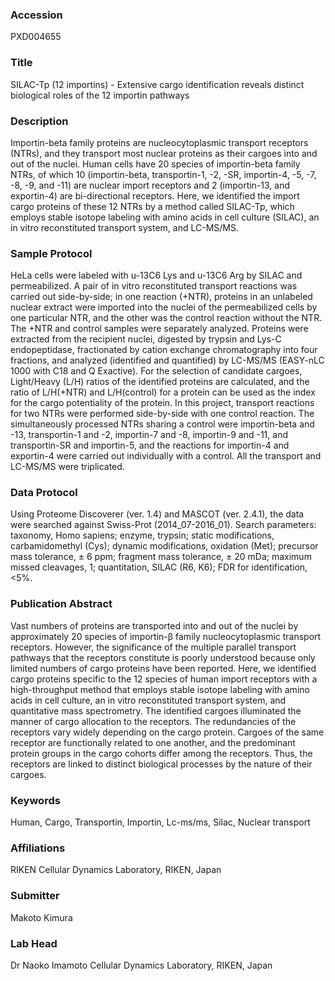 ### Accession
PXD004655

### Title
SILAC-Tp (12 importins) -  Extensive cargo identification reveals distinct biological roles of the 12 importin pathways

### Description
Importin-beta family proteins are nucleocytoplasmic transport receptors (NTRs), and they transport most nuclear proteins as their cargoes into and out of the nuclei. Human cells have 20 species of importin-beta family NTRs, of which 10 (importin-beta, transportin-1, -2, -SR, importin-4, -5, -7, -8, -9, and -11) are nuclear import receptors and 2 (importin-13, and exportin-4) are bi-directional receptors. Here, we identified the import cargo proteins of these 12 NTRs by a method called SILAC-Tp, which employs stable isotope labeling with amino acids in cell culture (SILAC), an in vitro reconstituted transport system, and LC-MS/MS.

### Sample Protocol
HeLa cells were labeled with u-13C6 Lys and u-13C6 Arg by SILAC and permeabilized. A pair of in vitro reconstituted transport reactions was carried out side-by-side; in one reaction (+NTR), proteins in an unlabeled nuclear extract were imported into the nuclei of the permeabilized cells by one particular NTR, and the other was the control reaction without the NTR. The +NTR and control samples were separately analyzed. Proteins were extracted from the recipient nuclei, digested by trypsin and Lys-C endopeptidase, fractionated by cation exchange chromatography into four fractions, and analyzed (identified and quantified) by LC-MS/MS (EASY-nLC 1000 with C18 and Q Exactive). For the selection of candidate cargoes, Light/Heavy (L/H) ratios of the identified proteins are calculated, and the ratio of L/H(+NTR) and L/H(control) for a protein can be used as the index for the cargo potentiality of the protein. In this project, transport reactions for two NTRs were performed side-by-side with one control reaction. The simultaneously processed NTRs sharing a control were importin-beta and -13, transportin-1 and -2, importin-7 and -8, importin-9 and -11, and transportin-SR and importin-5, and the reactions for importin-4 and exportin-4 were carried out individually with a control. All the transport and LC-MS/MS were triplicated.

### Data Protocol
Using Proteome Discoverer (ver. 1.4) and MASCOT (ver. 2.4.1), the data were searched against Swiss-Prot (2014_07-2016_01). Search parameters: taxonomy, Homo sapiens; enzyme, trypsin; static modifications, carbamidomethyl (Cys); dynamic modifications, oxidation (Met); precursor mass tolerance, ± 6 ppm; fragment mass tolerance, ± 20 mDa; maximum missed cleavages, 1; quantitation, SILAC (R6, K6); FDR for identification, <5%.

### Publication Abstract
Vast numbers of proteins are transported into and out of the nuclei by approximately 20 species of importin-&#x3b2; family nucleocytoplasmic transport receptors. However, the significance of the multiple parallel transport pathways that the receptors constitute is poorly understood because only limited numbers of cargo proteins have been reported. Here, we identified cargo proteins specific to the 12 species of human import receptors with a high-throughput method that employs stable isotope labeling with amino acids in cell culture, an in vitro reconstituted transport system, and quantitative mass spectrometry. The identified cargoes illuminated the manner of cargo allocation to the receptors. The redundancies of the receptors vary widely depending on the cargo protein. Cargoes of the same receptor are functionally related to one another, and the predominant protein groups in the cargo cohorts differ among the receptors. Thus, the receptors are linked to distinct biological processes by the nature of their cargoes.

### Keywords
Human, Cargo, Transportin, Importin, Lc-ms/ms, Silac, Nuclear transport

### Affiliations
RIKEN
Cellular Dynamics Laboratory, RIKEN, Japan

### Submitter
Makoto Kimura

### Lab Head
Dr Naoko Imamoto
Cellular Dynamics Laboratory, RIKEN, Japan


